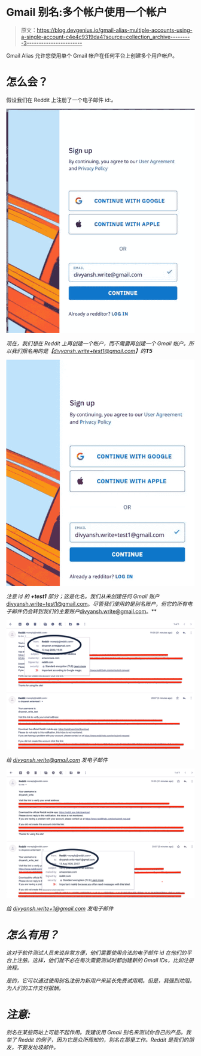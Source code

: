 # Gmail 别名:多个帐户使用一个帐户

> 原文：<https://blog.devgenius.io/gmail-alias-multiple-accounts-using-a-single-account-c4e4c9319da4?source=collection_archive---------3----------------------->

Gmail Alias 允许您使用单个 Gmail 帐户在任何平台上创建多个用户帐户。

# 怎么会？

假设我们在 Reddit 上注册了一个电子邮件 id:*。*

*![](img/8d42961cf873e777d0d0e48d40d12539.png)*

*现在，我们想在 Reddit 上再创建一个帐户，而不需要再创建一个 Gmail 帐户。所以我们报名用的是【divyansh.write+test1@gmail.com】的**T5***

*![](img/940fc39c22dcd46c310213136b0ea128.png)*

*注意 id 的 **+test1** 部分；这是化名。我们从未创建任何 Gmail 账户*divyansh.write+test1@gmail.com。*尽管我们使用的是别名账户*，*但它的所有电子邮件仍会转到我们的主要账户*divyansh.write@gmail.com。**

*![](img/52951f4437b3b9f03511b608e22f9f99.png)*

*给 divyansh.write@gmail.com 发电子邮件*

*![](img/16c178c49a3f475bbf92d40b183f4b8f.png)*

*给 divyansh.write+1@gmail.com 发电子邮件*

# *怎么有用？*

*这对于软件测试人员来说非常方便，他们需要使用合法的电子邮件 id 在他们的平台上注册。这样，他们就不必在每次需要测试时都创建新的 Gmail IDs，比如注册流程。*

*是的，它可以通过使用别名注册为新用户来延长免费试用期。但是，我强烈劝阻。为人们的工作支付报酬。*

# *注意:*

*别名在某些网站上可能不起作用。我建议用 Gmail 别名来测试你自己的产品。我举了 Reddit 的例子，因为它是众所周知的，别名在那里工作。Reddit 是我们的朋友，不要发垃圾邮件。*